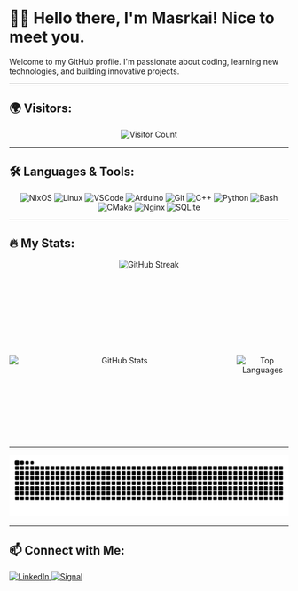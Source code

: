 # 👋🏼 Hello there, I'm Masrkai! Nice to meet you.

Welcome to my GitHub profile. I'm passionate about coding, learning new technologies, and building innovative projects.

---

## 🌍 Visitors:
<div align="center">
  <img src="https://profile-counter.glitch.me/Masrkai/count.svg?" alt="Visitor Count" />
</div>

---

## 🛠 Languages & Tools:
<div align="center">
  <img src="https://cdn.jsdelivr.net/gh/devicons/devicon/icons/nixos/nixos-original.svg" height="40" alt="NixOS" />
  <img src="https://cdn.jsdelivr.net/gh/devicons/devicon/icons/linux/linux-original.svg" height="40" alt="Linux" />
  <img src="https://cdn.jsdelivr.net/gh/devicons/devicon/icons/vscode/vscode-original.svg" height="40" alt="VSCode" />
  <img src="https://cdn.jsdelivr.net/gh/devicons/devicon/icons/arduino/arduino-original.svg" height="40" alt="Arduino" />
  <img src="https://cdn.jsdelivr.net/gh/devicons/devicon/icons/git/git-original.svg" height="40" alt="Git" />
  <img src="https://cdn.jsdelivr.net/gh/devicons/devicon/icons/cplusplus/cplusplus-original.svg" height="40" alt="C++" />
  <img src="https://cdn.jsdelivr.net/gh/devicons/devicon/icons/python/python-original.svg" height="40" alt="Python" />
  <img src="https://cdn.jsdelivr.net/gh/devicons/devicon/icons/bash/bash-original.svg" height="40" alt="Bash" />
  <img src="https://cdn.jsdelivr.net/gh/devicons/devicon/icons/cmake/cmake-original.svg" height="40" alt="CMake" />
  <img src="https://cdn.jsdelivr.net/gh/devicons/devicon/icons/nginx/nginx-original.svg" height="40" alt="Nginx" />
  <img src="https://cdn.jsdelivr.net/gh/devicons/devicon/icons/sqlite/sqlite-original.svg" height="40" alt="SQLite" />
</div>

---

## 🔥 My Stats:
<div align="center" style="display: flex; justify-content: center; gap: 10px;">
  <img src="https://streak-stats.demolab.com?user=Masrkai&locale=en&mode=daily&theme=dark&hide_border=false&border_radius=5&order=3" height="150" alt="GitHub Streak" />
</div>

###
<div align="center" style="display: flex; justify-content: center; gap: 10px;">
  <img src="https://github-readme-stats.vercel.app/api?username=Masrkai&show_icons=true&theme=dark" height="150" width="400" alt="GitHub Stats" />
  <img src="https://github-readme-stats.vercel.app/api/top-langs/?username=Masrkai&layout=compact&theme=dark" height="150" alt="Top Languages" />
</div>

---

<div align="center">
  <img src="https://raw.githubusercontent.com/Masrkai/Masrkai/output/snake.svg" alt="Snake animation" />
</div>

---

## 📫 Connect with Me:
<div align="left">
  <a href="https://www.linkedin.com/in/ahmed-allam-476097315/" target="_blank">
    <img src="https://img.shields.io/badge/-LinkedIn-0A66C2?style=flat-square&logo=LinkedIn&logoColor=black" alt="LinkedIn" />
  </a>
  <a href="https://signal.me/#eu/ZJzAOV39RtIYVVvCYlrXnKDzHHaNsg5CpoUWtDLIz1FbprH2ThBEZYG2Ol6wNU3B" target="_blank">
    <img src="https://img.shields.io/badge/-Signal-3A76F0?style=flat-square&logo=signal&logoColor=black" alt="Signal" />
  </a>
</div>
